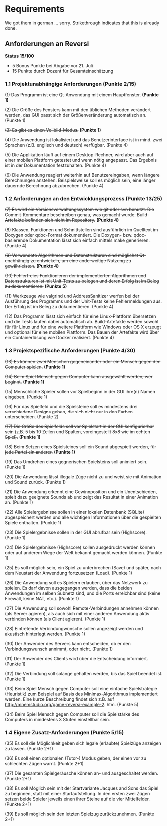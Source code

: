 # Requirements

We got them in german ... sorry. Strikethrough indicates that this is already done.

## Anforderungen an Reversi

**Status 15/100**

- 5 Bonus Punkte bei Abgabe vor 21. Juli
- 15 Punkte durch Dozent für Gesamteinschätzung

### 1.1 Projektunabhängige Anforderungen (Punkte 2/15)

~~(1) Das Programm ist eine Qt-Anwendung mit einem Hauptfenster.~~ **(Punkte 1)**

(2) Die Größe des Fensters kann mit den üblichen Methoden verändert werden, das GUI passt sich der Größenveränderung automatisch an. (Punkte 1)

~~(3) Es gibt es einen Vollbild-Modus.~~ **(Punkte 1)**

(4) Die Anwendung ist lokalisiert und das Benutzerinterface ist in mind. zwei Sprachen (z.B. englisch und deutsch) verfügbar. (Punkte 4)

(5) Die Applikation läuft auf einem Desktop-Rechner, wird aber auch auf einer mobilen Plattform getestet und wenn nötig angepasst. Das Ergebnis ist in der Dokumentation festzuhalten. (Punkte 4)

(6) Die Anwendung reagiert weiterhin auf Benutzereingaben, wenn längere Berechnungen anstehen. Beispielsweise soll es möglich sein, eine länger dauernde Berechnung abzubrechen. (Punkte 4)

### 1.2 Anforderungen an den Entwicklungsprozess (Punkte 13/25)

~~(7) Es wird ein Versionsverwaltungssystem wie git oder svn benutzt. Die Commit-Kommentare beschreiben genau, was gemacht wurde. Build-Artefakte befinden sich nicht im Repository.~~ **(Punkte 4)**

(8) Klassen, Funktionen und Schnittstellen sind ausführlich im Quelltext im Doxygen oder qdoc-Format dokumentiert. Die Doxygen- bzw. qdoc-basierende Dokumentation lässt sich einfach mittels make generieren. (Punkte 4)

~~(9) Verwendete Algorithmen und Datenstrukturen sind möglichst Qt-unabhängig zu entwickeln, um eine anderweitige Nutzung zu gewährleisten.~~ **(Punkte 4)**

~~(10) Fehlerfreies Funktionieren der implementierten Algorithmen und Datenstrukturen ist mit Unit-Tests zu belegen und deren Erfolg ist im Beleg zu dokumentieren.~~ **(Punkte 5)**

(11) Werkzeuge wie valgrind und AddressSanitizer werfen bei der Ausführung des Programms und der Unit-Tests keine Fehlermeldungen aus. Der Erfolg ist im Beleg zu dokumentieren. (Punkte 4)

(12) Das Programm lässt sich einfach für eine Linux-Plattform übersetzen und die Tests laufen dabei automatisch ab. Build-Artefakte werden sowohl für für Linux und für eine weitere Plattform wie Windows oder OS X erzeugt und optional für eine mobilen Plattform. Das Bauen der Artefakte wird über ein Containerlösung wie Docker realisiert. (Punkte 4)

### 1.3 Projektspezifische Anforderungen (Punkte 4/30)

~~(13) Es können zwei Menschen gegeneinander oder ein Mensch gegen den Computer spielen.~~ **(Punkte 1)**

~~(14) Beim Spiel Mensch gegen Computer kann ausgewählt werden, wer beginnt.~~ **(Punkte 1)**

(15) Menschliche Spieler sollen vor Spielbeginn in der GUI ihre(n) Namen eingeben. (Punkte 1)

(16) Für das Spielfeld und die Spielsteine soll es mindestens drei verschiedene Designs geben, die sich nicht nur in den Farben unterscheiden. (Punkte 2)

~~(17) Die Größe des Spielfelds soll vor Spielstart in der GUI konfigurierbar sein (z.B. 5 bis 10 Zeilen und Spalten, voreingestellt 8x8 wie im echten Spiel).~~ **(Punkte 1)**

~~(18) Beim Setzen eines Spielsteines soll ein Sound abgespielt werden, für jede Partei ein anderer.~~ **(Punkte 1)**

(19) Das Umdrehen eines gegnerischen Spielsteins soll animiert sein. (Punkte 1)

(20) Die Anwendung lässt illegale Züge nicht zu und weist sie mit Animation und Sound zurück. (Punkte 1)

(21) Die Anwendung erkennt eine Gewinnposition und ein Unentschieden, spielt dazu geeignete Sounds ab und zeigt das Resultat in einer Animation an. (Punkte 1)

(22) Alle Spielergebnisse sollen in einer lokalen Datenbank (SQLite) abgespeichert werden und alle wichtigen Informationen über die gespielten Spiele enthalten. (Punkte 1)

(23) Die Spielergebnisse sollen in der GUI abrufbar sein (Highscore). (Punkte 1)

(24) Die Spielergebnisse (Highscore) sollen ausgedruckt werden können oder auf anderem Wege der Welt bekannt gemacht werden können. (Punkte 1)

(25) Es soll möglich sein, ein Spiel zu unterbrechen (Save) und später, nach dem Neustart der Anwendung fortzusetzen (Load). (Punkte 1)

(26) Die Anwendung soll es Spielern erlauben, über das Netzwerk zu spielen. Es darf davon ausgegangen werden, dass die beiden Anwendungen im selben Subnetz sind, und die Ports erreichbar sind (keine Firewall, keine NAT, etc.). (Punkte 1)

(27) Die Anwendung soll sowohl Remote-Verbindungen annehmen können (als Server agieren), als auch sich mit einer anderen Anwendung aktiv verbinden können (als Client agieren). (Punkte 1)

(28) Eintretende Verbindungwünsche sollen angezeigt werden und akustisch hinterlegt werden. (Punkte 1)

(30) Der Anwender des Servers kann entscheiden, ob er den Verbindungswunsch annimmt, oder nicht. (Punkte 1)

(31) Der Anwender des Clients wird über die Entscheidung informiert. (Punkte 1)

(32) Die Verbindung soll solange gehalten werden, bis das Spiel beendet ist. (Punkte 1)

(33) Beim Spiel Mensch gegen Computer soll eine einfache Spielstrategie (Heuristik) zum Beispiel auf Basis des Minimax-Algorithmus implementiert werden. Eine kurze Beschreibung findet sich z.B. auf http://mnemstudio.org/game-reversi-example-2.
htm. (Punkte 5)

(34) Beim Spiel Mensch gegen Computer soll die Spielstärke des Computers in mindestens 3 Stufen einstellbar sein.

### 1.4 Eigene Zusatz-Anforderungen (Punkte 5/15)

(35) Es soll die Möglichkeit geben sich legale (erlaubte) Spielzüge anzeigen zu lassen. (Punkte 2+1)

(36) Es soll einen optionalen (Tutor-) Modus geben, der einen vor zu schlechten Zügen warnt. (Punkte 2+1)

(37) Die gesamten Spielgeräusche können an- und ausgeschaltet werden. (Punkte 2+1)

(38) Es soll Möglich sein mit der Startvariante Jacques and Sons das Spiel zu beginnen, statt mit einer Startaufstellung. In den ersten zwei Zügen setzen beide Spieler jeweils einen ihrer Steine auf die vier Mittelfelder. (Punkte 2+1)

(39) Es soll möglich sein den letzten Spielzug zurückzunehmen. (Punkte 2+1)
